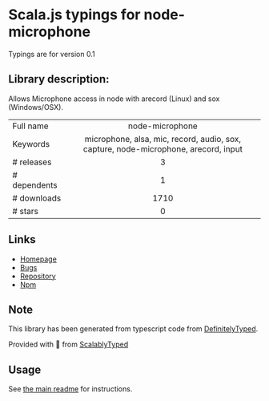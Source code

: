 
# Scala.js typings for node-microphone

Typings are for version 0.1

## Library description:
Allows Microphone access in node with arecord (Linux) and sox (Windows/OSX).

|                    |                 |
| ------------------ | :-------------: |
| Full name          | node-microphone |
| Keywords           | microphone, alsa, mic, record, audio, sox, capture, node-microphone, arecord, input |
| # releases         | 3 |
| # dependents       | 1 |
| # downloads        | 1710 |
| # stars            | 0 |

## Links
- [Homepage](https://github.com/MexXxo/node-microphone#readme)
- [Bugs](https://github.com/MexXxo/node-microphone/issues)
- [Repository](https://github.com/MexXxo/node-microphone)
- [Npm](https://www.npmjs.com/package/node-microphone)
    


## Note
This library has been generated from typescript code from [DefinitelyTyped](https://definitelytyped.org).

Provided with :purple_heart: from [ScalablyTyped](https://github.com/oyvindberg/ScalablyTyped)

## Usage
See [the main readme](../../readme.md) for instructions.


